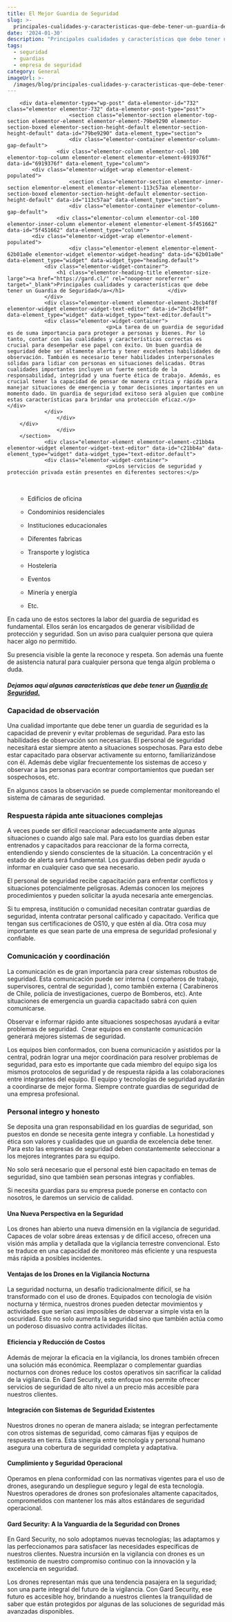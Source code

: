 ```yaml
---
title: El Mejor Guardia de Seguridad
slug: >-
  principales-cualidades-y-caracteristicas-que-debe-tener-un-guardia-de-seguridad-2
date: '2024-01-30'
description: "Principales cualidades y características que debe tener un Guardia de Seguridad\t\t\t\t \t\t\t\t \t\t\t\t \t\t\t\t \t\t\t\t\t\t\t\t\tLa tarea de un guardia de seguridad es de suma impor..."
tags:
  - seguridad
  - guardias
  - empresa de seguridad
category: General
imageUrl: >-
  /images/blog/principales-cualidades-y-caracteristicas-que-debe-tener-un-guardia-de-seguridad-2.jpg
---
```


		<div data-elementor-type="wp-post" data-elementor-id="732" class="elementor elementor-732" data-elementor-post-type="post">
						<section class="elementor-section elementor-top-section elementor-element elementor-element-79be9290 elementor-section-boxed elementor-section-height-default elementor-section-height-default" data-id="79be9290" data-element_type="section">
						<div class="elementor-container elementor-column-gap-default">
					<div class="elementor-column elementor-col-100 elementor-top-column elementor-element elementor-element-6919376f" data-id="6919376f" data-element_type="column">
			<div class="elementor-widget-wrap elementor-element-populated">
						<section class="elementor-section elementor-inner-section elementor-element elementor-element-113c57aa elementor-section-boxed elementor-section-height-default elementor-section-height-default" data-id="113c57aa" data-element_type="section">
						<div class="elementor-container elementor-column-gap-default">
					<div class="elementor-column elementor-col-100 elementor-inner-column elementor-element elementor-element-5f451662" data-id="5f451662" data-element_type="column">
			<div class="elementor-widget-wrap elementor-element-populated">
						<div class="elementor-element elementor-element-62b01a0e elementor-widget elementor-widget-heading" data-id="62b01a0e" data-element_type="widget" data-widget_type="heading.default">
				<div class="elementor-widget-container">
					<h1 class="elementor-heading-title elementor-size-large"><a href="https://gard.cl/" rel="noopener noreferrer" target="_blank">Principales cualidades y características que debe tener un Guardia de Seguridad</a></h1>				</div>
				</div>
				<div class="elementor-element elementor-element-2bcb4f8f elementor-widget elementor-widget-text-editor" data-id="2bcb4f8f" data-element_type="widget" data-widget_type="text-editor.default">
				<div class="elementor-widget-container">
									<p>La tarea de un guardia de seguridad es de suma importancia para proteger a personas y bienes. Por lo tanto, contar con las cualidades y características correctas es crucial para desempeñar ese papel con éxito. Un buen guardia de seguridad debe ser altamente alerta y tener excelentes habilidades de observación. También es necesario tener habilidades interpersonales sólidas para lidiar con personas en situaciones delicadas. Otras cualidades importantes incluyen un fuerte sentido de la responsabilidad, integridad y una fuerte ética de trabajo. Además, es crucial tener la capacidad de pensar de manera crítica y rápida para manejar situaciones de emergencia y tomar decisiones importantes en un momento dado. Un guardia de seguridad exitoso será alguien que combine estas características para brindar una protección eficaz.</p>								</div>
				</div>
					</div>
		</div>
					</div>
		</section>
				<div class="elementor-element elementor-element-c21bb4a elementor-widget elementor-widget-text-editor" data-id="c21bb4a" data-element_type="widget" data-widget_type="text-editor.default">
				<div class="elementor-widget-container">
									<p>Los servicios de seguridad y protección privada están presentes en diferentes sectores:</p>
<p><!-- /wp:paragraph --><!-- wp:list --></p>
<ul>
<li style="list-style-type: none;">
<ul>
<li style="list-style-type: none;">
<ul><!-- wp:list-item --></ul>
</li>
</ul>
<p> </p>
<ul>
<li>Edificios de oficina</li>
</ul>
</li>
</ul>
<p><!-- /wp:list-item --><!-- wp:list-item --></p>
<ul>
<li style="list-style-type: none;">
<ul>
<li>Condominios residenciales</li>
</ul>
</li>
</ul>
<p><!-- /wp:list-item --><!-- wp:list-item --></p>
<ul>
<li style="list-style-type: none;">
<ul>
<li>Instituciones educacionales</li>
</ul>
</li>
</ul>
<p><!-- /wp:list-item --><!-- wp:list-item --></p>
<ul>
<li style="list-style-type: none;">
<ul>
<li>Diferentes fabricas</li>
</ul>
</li>
</ul>
<p><!-- /wp:list-item --><!-- wp:list-item --></p>
<ul>
<li style="list-style-type: none;">
<ul>
<li>Transporte y logística</li>
</ul>
</li>
</ul>
<p><!-- /wp:list-item --><!-- wp:list-item --></p>
<ul>
<li style="list-style-type: none;">
<ul>
<li>Hostelería</li>
</ul>
</li>
</ul>
<p><!-- /wp:list-item --><!-- wp:list-item --></p>
<ul>
<li style="list-style-type: none;">
<ul>
<li>Eventos</li>
</ul>
</li>
</ul>
<p><!-- /wp:list-item --><!-- wp:list-item --></p>
<ul>
<li style="list-style-type: none;">
<ul>
<li>Minería y energía</li>
</ul>
</li>
</ul>
<p><!-- /wp:list-item --><!-- wp:list-item --></p>
<ul>
<li style="list-style-type: none;">
<ul>
<li>Etc.</li>
</ul>
</li>
</ul>
<p><!-- /wp:list-item --></p>
<p><!-- /wp:list --><!-- wp:paragraph --></p>
<p>En cada uno de estos sectores la labor del guardia de seguridad es fundamental. Ellos serán los encargados de generar visibilidad de protección y seguridad. Son un aviso para cualquier persona que quiera hacer algo no permitido.</p>
<p><!-- /wp:paragraph --><!-- wp:paragraph --></p>
<p>Su presencia visible la gente la reconoce y respeta. Son además una fuente de asistencia natural para cualquier persona que tenga algún problema o duda.</p>
<p><!-- /wp:paragraph --><!-- wp:heading {"level":3} --></p>
<h4><em><strong>Dejamos aquí algunas características que debe tener un <a href="/servicios/guardias-de-seguridad">Guardia de Seguridad.</a></strong></em></h4>
<p><!-- /wp:heading --><!-- wp:paragraph --></p>
<p><!-- /wp:paragraph --><!-- wp:paragraph --></p>
<p><!-- /wp:paragraph --><!-- wp:heading {"level":3} --></p>
<h3 id="h-capacidad-de-observacion" class="wp-block-heading"><strong>Capacidad de observación</strong></h3>
<p><!-- /wp:heading --><!-- wp:paragraph --></p>
<p>Una cualidad importante que debe tener un guardia de seguridad es la capacidad de prevenir y evitar problemas de seguridad. Para esto las habilidades de observación son necesarias. El personal de seguridad necesitará estar siempre atento a situaciones sospechosas. Para esto debe estar capacitado para observar activamente su entorno, familiarizándose con él. Además debe vigilar frecuentemente los sistemas de acceso y observar a las personas para econtrar comportamientos que puedan ser sospechosos, etc.</p>
<p><!-- /wp:paragraph --><!-- wp:paragraph --></p>
<p>En algunos casos la observación se puede complementar monitoreando el sistema de cámaras de seguridad.</p>
<p><!-- /wp:paragraph --><!-- wp:paragraph --></p>
<p><!-- /wp:paragraph --><!-- wp:heading {"level":3} --></p>
<h3 id="h-respuesta-rapida-ante-situaciones-complejas" class="wp-block-heading"><strong>Respuesta rápida ante situaciones complejas</strong></h3>
<p><!-- /wp:heading --><!-- wp:paragraph --></p>
<p>A veces puede ser difícil reaccionar adecuadamente ante algunas situaciones o cuando algo sale mal. Para esto los guardias deben estar entrenados y capacitados para reaccionar de la forma correcta, entendiendo y siendo conscientes de la situación. La concentración y el estado de alerta será fundamental. Los guardias deben pedir ayuda o informar en cualquier caso que sea necesario.</p>
<p><!-- /wp:paragraph --><!-- wp:paragraph --></p>
<p>El personal de seguridad recibe capacitación para enfrentar conflictos y situaciones potencialmente peligrosas. Además conocen los mejores procedimientos y pueden solicitar la ayuda necesaria ante emergencias.</p>
<p><!-- /wp:paragraph --><!-- wp:paragraph --></p>
<p>Si tu empresa, institución o comunidad necesitan contratar guardias de seguridad, intenta contratar personal calificado y capacitado. Verifica que tengan sus certificaciones de OS10, y que estén al día. Otra cosa muy importante es que sean parte de una empresa de seguridad profesional y confiable.</p>
<p><!-- /wp:paragraph --><!-- wp:heading {"level":3} --></p>
<h3 id="h-comunicacion-y-coordinacion" class="wp-block-heading"><strong>Comunicación y coordinación</strong></h3>
<p><!-- /wp:heading --><!-- wp:paragraph --></p>
<p>La comunicación es de gran importancia para crear sistemas robustos de seguridad. Esta comunicación puede ser interna ( compañeros de trabajo, supervisores, central de seguridad ), como también externa ( Carabineros de Chile, policía de investigaciones, cuerpo de Bomberos, etc). Ante situaciones de emergencia un guardia capacitado sabrá con quien comunicarse.</p>
<p><!-- /wp:paragraph --><!-- wp:paragraph --></p>
<p>Observar e informar rápido ante situaciones sospechosas ayudará a evitar problemas de seguridad.  Crear equipos en constante comunicación generará mejores sistemas de seguridad.</p>
<p><!-- /wp:paragraph --><!-- wp:paragraph --></p>
<p>Los equipos bien conformados, con buena comunicación y asistidos por la central, podrán lograr una mejor coordinación para resolver problemas de seguridad, para esto es importante que cada miembro del equipo siga los mismos protocolos de seguridad y de respuesta rápida a las colaboraciones entre integrantes del equipo. El equipo y tecnologías de seguridad ayudarán a coordinarse de mejor forma. Siempre contrate guardias de seguridad de una empresa profesional.</p>
<p><!-- /wp:paragraph --><!-- wp:heading {"level":3} --></p>
<h3 id="h-personal-integro-y-honesto" class="wp-block-heading"><strong>Personal integro y honesto</strong></h3>
<p><!-- /wp:heading --><!-- wp:paragraph --></p>
<p>Se deposita una gran responsabilidad en los guardias de seguridad, son puestos en donde se necesita gente integra y confiable. La honestidad y ética son valores y cualidades que un guardia de excelencia debe tener. Para esto las empresas de seguridad deben constantemente seleccionar a los mejores integrantes para su equipo.</p>
<p><!-- /wp:paragraph --><!-- wp:paragraph --></p>
<p>No solo será necesario que el personal esté bien capacitado en temas de seguridad, sino que también sean personas integras y confiables.</p>
<p><!-- /wp:paragraph --><!-- wp:paragraph --></p>
<p>Si necesita guardias para su empresa puede ponerse en contacto con nosotros, le daremos un servicio de calidad.</p>
<p><!-- /wp:paragraph --></p>
<h4>Una Nueva Perspectiva en la Seguridad</h4>
<p>Los drones han abierto una nueva dimensión en la vigilancia de seguridad. Capaces de volar sobre áreas extensas y de difícil acceso, ofrecen una visión más amplia y detallada que la vigilancia terrestre convencional. Esto se traduce en una capacidad de monitoreo más eficiente y una respuesta más rápida a posibles incidentes.</p>
<h4>Ventajas de los Drones en la Vigilancia Nocturna</h4>
<p>La seguridad nocturna, un desafío tradicionalmente difícil, se ha transformado con el uso de drones. Equipados con tecnología de visión nocturna y térmica, nuestros drones pueden detectar movimientos y actividades que serían casi imposibles de observar a simple vista en la oscuridad. Esto no solo aumenta la seguridad sino que también actúa como un poderoso disuasivo contra actividades ilícitas.</p>
<h4>Eficiencia y Reducción de Costos</h4>
<p>Además de mejorar la eficacia en la vigilancia, los drones también ofrecen una solución más económica. Reemplazar o complementar guardias nocturnos con drones reduce los costos operativos sin sacrificar la calidad de la vigilancia. En Gard Security, este enfoque nos permite ofrecer servicios de seguridad de alto nivel a un precio más accesible para nuestros clientes.</p>
<h4>Integración con Sistemas de Seguridad Existentes</h4>
<p>Nuestros drones no operan de manera aislada; se integran perfectamente con otros sistemas de seguridad, como cámaras fijas y equipos de respuesta en tierra. Esta sinergia entre tecnología y personal humano asegura una cobertura de seguridad completa y adaptativa.</p>
<h4>Cumplimiento y Seguridad Operacional</h4>
<p>Operamos en plena conformidad con las normativas vigentes para el uso de drones, asegurando un despliegue seguro y legal de esta tecnología. Nuestros operadores de drones son profesionales altamente capacitados, comprometidos con mantener los más altos estándares de seguridad operacional.</p>
<h4>Gard Security: A la Vanguardia de la Seguridad con Drones</h4>
<p>En Gard Security, no solo adoptamos nuevas tecnologías; las adaptamos y las perfeccionamos para satisfacer las necesidades específicas de nuestros clientes. Nuestra incursión en la vigilancia con drones es un testimonio de nuestro compromiso continuo con la innovación y la excelencia en seguridad.</p>
<p>Los drones representan más que una tendencia pasajera en la seguridad; son una parte integral del futuro de la vigilancia. Con Gard Security, ese futuro es accesible hoy, brindando a nuestros clientes la tranquilidad de saber que están protegidos por algunas de las soluciones de seguridad más avanzadas disponibles.</p>								</div>
				</div>
					</div>
		</div>
					</div>
		</section>
				</div>
		
